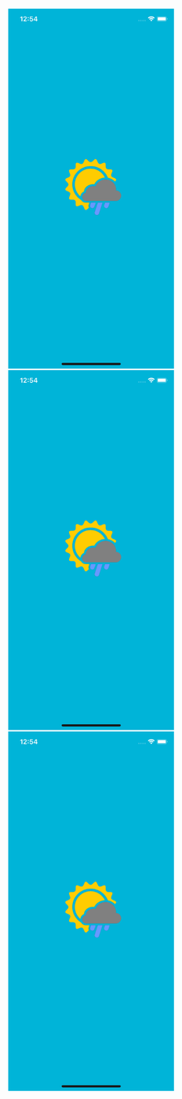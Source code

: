 <img width="337.5" height="730.8" src="Screenshots/SS_launch.png"> <img width="337.5" height="730.8" src="Screenshots/SS_launch.png"> <img width="337.5" height="730.8" src="Screenshots/SS_launch.png">
